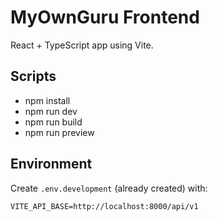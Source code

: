 # MyOwnGuru Frontend

React + TypeScript app using Vite.

## Scripts

- npm install
- npm run dev
- npm run build
- npm run preview

## Environment

Create `.env.development` (already created) with:

```
VITE_API_BASE=http://localhost:8000/api/v1
```
